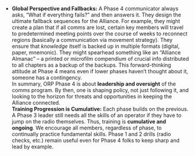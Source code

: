 - **Global Perspective and Fallbacks:** A Phase 4 communicator always asks, “What if everything fails?” and then answers it. They design the ultimate fallback sequences for the Alliance. For example, they might create a plan that if all comms are lost, certain key members will travel to predetermined meeting points over the course of weeks to reconnect regions (basically a communication via movement strategy). They ensure that _knowledge_ itself is backed up in multiple formats (digital, paper, mnemonic). They might spearhead something like an “Alliance Almanac” – a printed or microfilm compendium of crucial info distributed to all chapters as a backup of the backups. This forward-thinking attitude at Phase 4 means even if lower phases haven’t thought about it, someone has a contingency.  
In summary, ORP Phase 4 is about **leadership and oversight** of the comms program. By then, one is shaping policy, not just following it, and looking to the horizon for threats and opportunities in keeping the Alliance connected.  
**Training Progression is Cumulative:** Each phase builds on the previous. A Phase 3 leader still needs all the skills of an operator if they have to jump on the radio themselves. Thus, training is **cumulative and ongoing**. We encourage all members, regardless of phase, to continually practice fundamental skills. Phase 1 and 2 drills (radio checks, etc.) remain useful even for Phase 4 folks to keep sharp and lead by example.
